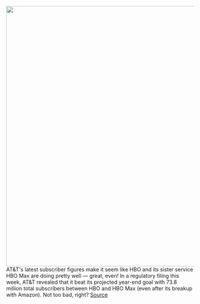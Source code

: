 <img src='https://cdn.vox-cdn.com/thumbor/Zxxiv3gNifxVs9wjc19JtBiYkmg=/0x0:2040x1360/1200x800/filters:focal(857x517:1183x843)/cdn.vox-cdn.com/uploads/chorus_image/image/70352646/acastro_200602_1777_HBOMax_0003.0.0.jpg' width='700px' /><br/>
AT&T's latest subscriber figures make it seem like HBO and its sister service HBO Max are doing pretty well — great, even! In a regulatory filing this week, AT&T revealed that it beat its projected year-end goal with 73.8 million total subscribers between HBO and HBO Max (even after its breakup with Amazon). Not too bad, right?
<a href='https://www.theverge.com/2022/1/5/22869125/hbo-max-73-million-subscribers-streaming-data'> Source <a/>